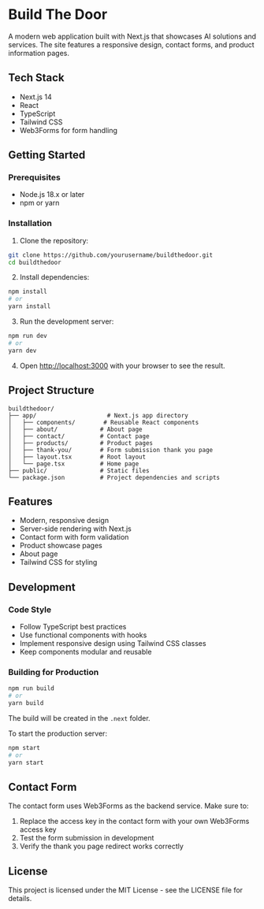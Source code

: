 # Build The Door

A modern web application built with Next.js that showcases AI solutions and services. The site features a responsive design, contact forms, and product information pages.

## Tech Stack

- Next.js 14
- React
- TypeScript
- Tailwind CSS
- Web3Forms for form handling

## Getting Started

### Prerequisites

- Node.js 18.x or later
- npm or yarn

### Installation

1. Clone the repository:
```bash
git clone https://github.com/yourusername/buildthedoor.git
cd buildthedoor
```

2. Install dependencies:
```bash
npm install
# or
yarn install
```

3. Run the development server:
```bash
npm run dev
# or
yarn dev
```

4. Open [http://localhost:3000](http://localhost:3000) with your browser to see the result.

## Project Structure

```
buildthedoor/
├── app/                    # Next.js app directory
│   ├── components/        # Reusable React components
│   ├── about/            # About page
│   ├── contact/          # Contact page
│   ├── products/         # Product pages
│   ├── thank-you/        # Form submission thank you page
│   ├── layout.tsx        # Root layout
│   └── page.tsx          # Home page
├── public/               # Static files
└── package.json          # Project dependencies and scripts
```

## Features

- Modern, responsive design
- Server-side rendering with Next.js
- Contact form with form validation
- Product showcase pages
- About page
- Tailwind CSS for styling

## Development

### Code Style

- Follow TypeScript best practices
- Use functional components with hooks
- Implement responsive design using Tailwind CSS classes
- Keep components modular and reusable

### Building for Production

```bash
npm run build
# or
yarn build
```

The build will be created in the `.next` folder.

To start the production server:
```bash
npm start
# or
yarn start
```

## Contact Form

The contact form uses Web3Forms as the backend service. Make sure to:
1. Replace the access key in the contact form with your own Web3Forms access key
2. Test the form submission in development
3. Verify the thank you page redirect works correctly

## License

This project is licensed under the MIT License - see the LICENSE file for details. 